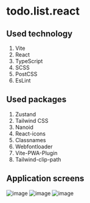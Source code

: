 # todo.list.react

## Used technology

1. Vite
2. React
3. TypeScript
4. SCSS
5. PostCSS
6. EsLint

## Used packages

1. Zustand
2. Tailwind CSS
3. Nanoid
4. React-icons
5. Classnames
6. Webfontloader
7. Vite-PWA-Plugin
8. Tailwind-clip-path

## Application screens

![image](https://github.com/Tibilex/todo.list.react/assets/45212175/63267fd4-b520-424a-acb6-dfee979ed463)
![image](https://github.com/Tibilex/todo.list.react/assets/45212175/a5def4bb-2c8b-4eec-bacf-4f9d6dc467ab)
![image](https://github.com/Tibilex/todo.list.react/assets/45212175/f4b7c44a-da45-4054-bc05-3ead3e70c5ea)


